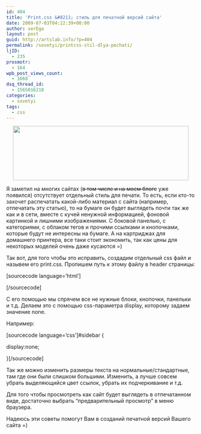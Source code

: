 ```yaml
---
id: 404
title: 'Print.css &#8211; стиль для печатной версий сайта'
date: 2009-07-03T04:22:39+00:00
author: serEga
layout: post
guid: http://artslab.info/?p=404
permalink: /sovetyi/printcss-stil-dlya-pechati/
ljID:
  - 235
prosmotr:
  - 164
wpb_post_views_count:
  - 1668
dsq_thread_id:
  - 1565016218
categories:
  - sovetyi
tags:
  - css
---
```

<center>
  <a href="{{site.img_cdn}}/otdelnii_stil_dlya_pechati_teksta.png"><img src="{{site.img_cdn}}/otdelnii_stil_dlya_pechati_teksta.png" alt="" title="otdelnii_stil_dlya_pechati_teksta" width="468" height="145" class="aligncenter size-full wp-image-5753" srcset="{{site.img_cdn}}/otdelnii_stil_dlya_pechati_teksta.png 468w, {{site.img_cdn}}/otdelnii_stil_dlya_pechati_teksta-300x92.png 300w" sizes="(max-width: 468px) 100vw, 468px" /></a>
</center>

Я заметил на многих сайтах (<del datetime="2011-04-08T18:43:19+00:00">в том числе и на моем блоге</del> уже появился) отсутствует отдельный стиль для печати. То есть, если кто-то захочет распечатать какой-либо материал с сайта (например, отпечатать эту статью), то на бумаге он будет выглядеть почти так же как и в сети, вместе с кучей ненужной информацией, фоновой картинкой и лишними изображениями. С боковой панелью, с категориями, с облаком тегов и прочими ссылками и кнопочками, которые будут не интересны на бумаге. А на картриджах для домашнего принтера, все таки стоит экономить, так как цены для некоторых моделей очень даже кусаются =)

Так вот, для того чтобы это исправить, создадим отдельный css файл и назывем его print.css. Пропишем путь к этому файлу в header страницы:

[sourcecode language=&#8217;html&#8217;]

<link rel="stylesheet" href="print.css" type="text/css" media="print" />
[/sourcecode]

С его помощью мы спрячем все не нужные блоки, кнопочки, панельки и т.д. Делаем это с помощью css-параметра display, которому задаем значение none.

Например:

[sourcecode language=&#8217;css&#8217;]#sidebar {

display:none;

}[/sourcecode]

Так же можно изменить размеры текста на нормальные/стандартные, там где они были слишком большими. Изменить, а лучше совсем убрать выделяющийся цвет ссылок, убрать их подчеркивание и т.д.

Для того чтобы просмотреть как сайт будет выглядеть в отпечатанном виде, достаточно выбрать &#8220;предварительный просмотр&#8221; в меню браузера.

Надеюсь эти советы помогут Вам в созданий печатной версий Вашего сайта =)